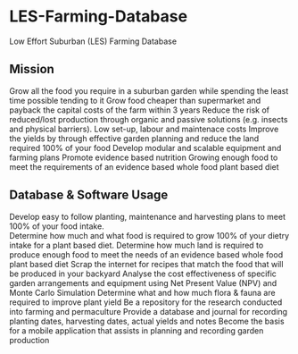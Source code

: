 # LES-Farming-Database
Low Effort Suburban (LES) Farming Database

## Mission
Grow all the food you require in a suburban garden while spending the least time possible tending to it
Grow food cheaper than supermarket and payback the capital costs of the farm within 3 years
Reduce the risk of reduced/lost production through organic and passive solutions (e.g. insects and physical barriers).
Low set-up, labour and maintenace costs
Improve the yields by through effective garden planning and reduce the land required 100% of your food
Develop modular and scalable equipment and farming plans
Promote evidence based nutrition
Growing enough food to meet the requirements of an evidence based whole food plant based diet

## Database & Software Usage
Develop easy to follow planting, maintenance and harvesting plans to meet 100% of your food intake.<br />
Determine how much and what food is required to grow 100% of your dietry intake for a plant based diet.
Determine how much land is required to produce enough food to meet the needs of an evidence based whole food plant based diet
Scrap the internet for recipes that match the food that will be produced in your backyard
Analyse the cost effectiveness of specific garden arrangements and equipment using Net Present Value (NPV) and Monte Carlo Simulation
Determine what and how much flora & fauna are required to improve plant yield
Be a repository for the research conducted into farming and permaculture
Provide a database and journal for recording planting dates, harvesting dates, actual yields and notes
Become the basis for a mobile application that assists in planning and recording garden production
